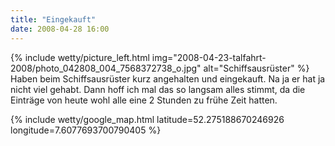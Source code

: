 ```yaml
---
title: "Eingekauft"
date: 2008-04-28 16:00
---
```

{% include wetty/picture_left.html img="2008-04-23-talfahrt-2008/photo_042808_004_7568372738_o.jpg" alt="Schiffsausrüster" %}
Haben beim Schiffsausrüster kurz angehalten und eingekauft. Na ja er hat ja nicht viel gehabt. Dann hoff ich mal das so langsam alles stimmt, da die Einträge von heute wohl alle eine 2 Stunden zu frühe Zeit hatten.

{% include wetty/google_map.html latitude=52.275188670246926 longitude=7.6077693700790405 %}
